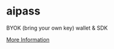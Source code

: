 # aipass

BYOK (bring your own key) wallet & SDK

[More Information](https://zenith-haze-1a9.notion.site/aiPass-046adff417e441a7923ddc460a533988?pvs=4)